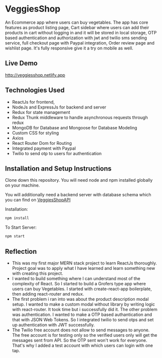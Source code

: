 # VeggiesShop

An Ecommerce app where users can buy vegetables. The app has core features as product listing page, Cart sidebar where users can add their products in cart without logging in and it will be stored in local storage, OTP based authentication and authorization with jwt and twilio sms sending service, full checkout page with Paypal integration, Order review page and wishlist page. It's fully responsive give it a try on mobile as well.

## Live Demo

http://veggiesshop.netlify.app

## Technologies Used

- ReactJs for frontend,
- NodeJs and ExpressJs for backend and server
- Redux for state management
- Redux Thunk middleware to handle asynchronous requests through redux
- MongoDB for Database and Mongoose for Database Modeling
- Custom CSS for styling
- Axios
- React Router Dom for Routing
- Integrated payment with Paypal
- Twilio to send otp to users for authentication

## Installation and Setup Instructions

Clone down this repository. You will need node and npm installed globally on your machine.

You will additionally need a backend server with database schema which you can find on
[VeggiesShopAPI](https://github.com/naeemdadi/VeggiesShop-API)

Installation:

```js
npm install
```

To Start Server:

```js
npm start
```

## Reflection

- This was my first major MERN stack project to learn ReactJs thoroughly. Project goal was to apply what I have learned and learn something new with creating this project.
- I wanted to build something where I can understand most of the complexity of React. So I started to build a Grofers type app where users can buy Vegetables. I started with create-react-app boilerplate, then adding react-router and redux.
- The first problem i ran into was about the product description modal setup. I wanted to make a custom modal without library by writing logic with react-router. It took time but i successfully did it. The other problem was authentication. I wanted to make a OTP based authantication and that with JSON Web Tokens. So I integrated twilio to send otps and set up authentication with JWT successfully.
- The Twilio free account does not allow to send messages to anyone. The free account is for testing only so the verified users only will get the messages sent from API. So the OTP sent won't work for everyone. That's why I added a test account with which users can login with one tap.
